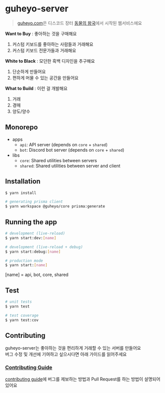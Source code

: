 # guheyo-server

> [guheyo.com](https://guheyo.com)은 디스코드 장터 [동물의 왕국](https://discord.com/servers/dongmulyi-wanggug-806383744151584779)에서 시작된 웹서비스에요

**Want to Buy** : 좋아하는 것을 구매해요
1. 커스텀 키보드를 좋아하는 사람들과 거래해요
2. 커스텀 키보드 전문가들과 거래해요

**White to Black** : 모던한 흑백 디자인을 추구해요
1. 단순하게 만들어요
2. 편하게 머물 수 있는 공간을 만들어요

**What to Build** : 이런 걸 개발해요
1. 거래
2. 경매
3. 양도/양수

## Monorepo

- apps
	- `api`: API server (depends on `core` + `shared`)
	- `bot`: Discord bot server (depends on `core` + `shared`)
- libs
	- `core`: Shared utilities between servers
	- `shared`: Shared utilities between server and client

## Installation

```bash
$ yarn install

# generating prisma client
$ yarn workspace @guheyo/core prisma:generate
```

## Running the app

```bash
# development (live-reload)
$ yarn start:dev:[name]

# development (live-reload + debug)
$ yarn start:debug:[name]

# production mode
$ yarn start:[name]
```
[name] = api, bot, core, shared

## Test

```bash
# unit tests
$ yarn test

# test coverage
$ yarn test:cov
```

## Contributing

guheyo-server는 좋아하는 것을 편리하게 거래할 수 있는 서버를 만들어요\
버그 수정 및 개선에 기여하고 싶으시다면 아래 가이드를 읽어주세요

### [Contributing Guide](https://github.com/guheyo/guheyo-server/blob/main/CONTRIBUTING.md)

[contributing guide](https://github.com/guheyo/guheyo-server/blob/main/CONTRIBUTING.md)에 버그를 제보하는 방법과 Pull Request를 하는 방법이 설명되어 있어요
